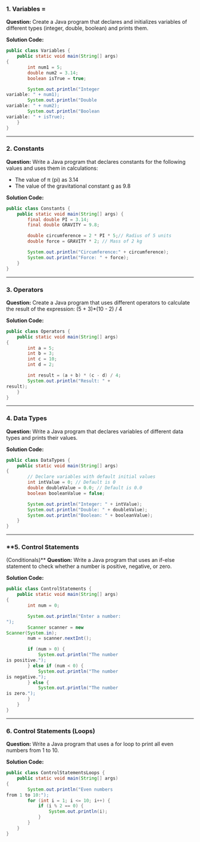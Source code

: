 ### **1. Variables =**
**Question:**
Create a Java program that declares and
initializes variables of different types
(integer, double, boolean) and prints them.

**Solution Code:**
```java
public class Variables {
    public static void main(String[] args)
{
        int num1 = 5;
        double num2 = 3.14;
        boolean isTrue = true;

        System.out.println("Integer
variable: " + num1);
        System.out.println("Double
variable: " + num2);
        System.out.println("Boolean
variable: " + isTrue);
    }
}
```

---

### **2. Constants**
**Question:**
Write a Java program that declares
constants for the following values and uses
them in calculations:
- The value of π (pi) as 3.14
- The value of the gravitational constant g
as 9.8

**Solution Code:**
```java
public class Constants {
    public static void main(String[] args) {
        final double PI = 3.14;
        final double GRAVITY = 9.8;

        double circumference = 2 * PI * 5;// Radius of 5 units
        double force = GRAVITY * 2; // Mass of 2 kg

        System.out.println("Circumference:" + circumference);
        System.out.println("Force: " + force);
    }
}
```

---

### **3. Operators**
**Question:**
Create a Java program that uses different
operators to calculate the result of the
expression:
(5 + 3)*(10 - 2) / 4

**Solution Code:**
```java
public class Operators {
    public static void main(String[] args)
{
        int a = 5;
        int b = 3;
        int c = 10;
        int d = 2;

        int result = (a + b) * (c - d) / 4;
        System.out.println("Result: " +
result);
    }
}
```

---

### **4. Data Types**
**Question:**
Write a Java program that declares
variables of different data types and
prints their values.

**Solution Code:**
```java
public class DataTypes {
    public static void main(String[] args)
{
        // Declare variables with default initial values
        int intValue = 0; // Default is 0
        double doubleValue = 0.0; // Default is 0.0
        boolean booleanValue = false;

        System.out.println("Integer: " + intValue);
        System.out.println("Double: " + doubleValue);
        System.out.println("Boolean: " + booleanValue);
    }
}
```

---

### **5. Control Statements
(Conditionals)**
**Question:**
Write a Java program that uses an if-else
statement to check whether a number is
positive, negative, or zero.

**Solution Code:**
```java
public class ControlStatements {
    public static void main(String[] args)
{
        int num = 0;

        System.out.println("Enter a number:
");
        Scanner scanner = new
Scanner(System.in);
        num = scanner.nextInt();

        if (num > 0) {
            System.out.println("The number
is positive.");
        } else if (num < 0) {
            System.out.println("The number
is negative.");
        } else {
            System.out.println("The number
is zero.");
        }
    }
}
```

---

### **6. Control Statements (Loops)**
**Question:**
Write a Java program that uses a for loop
to print all even numbers from 1 to 10.

**Solution Code:**
```java
public class ControlStatementsLoops {
    public static void main(String[] args)
{
        System.out.println("Even numbers
from 1 to 10:");
        for (int i = 1; i <= 10; i++) {
            if (i % 2 == 0) {
                System.out.println(i);
            }
        }
    }
}
```


